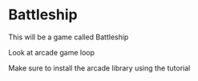 # Battleship

This will be a game called Battleship


Look at arcade game loop

Make sure to install the arcade library using the tutorial
